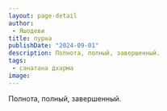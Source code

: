 ```yaml
---
layout: page-detail
author:
 - Яшодеви
title: пурна
publishDate: "2024-09-01"
description: Полнота, полный, завершенный.
tags:
 - санатана дхарма
image: 
---
```


Полнота, полный, завершенный.

